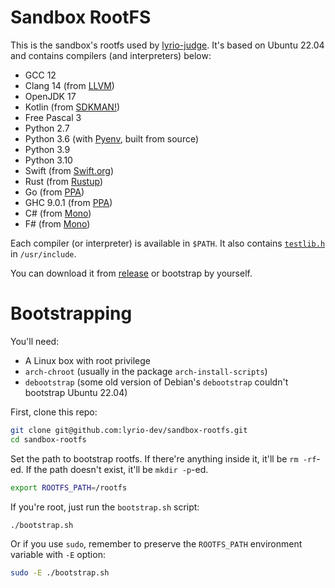 # Sandbox RootFS
This is the sandbox's rootfs used by [lyrio-judge](https://github.com/lyrio-dev/judge). It's based on Ubuntu 22.04 and contains compilers (and interpreters) below:

* GCC 12
* Clang 14 (from [LLVM](https://apt.llvm.org/))
* OpenJDK 17
* Kotlin (from [SDKMAN!](https://kotlinlang.org/docs/tutorials/command-line.html))
* Free Pascal 3
* Python 2.7
* Python 3.6 (with [Pyenv](https://github.com/pyenv/pyenv), built from source)
* Python 3.9
* Python 3.10
* Swift (from [Swift.org](https://swift.org/))
* Rust (from [Rustup](https://rustup.rs/))
* Go (from [PPA](https://launchpad.net/~longsleep/+archive/ubuntu/golang-backports))
* GHC 9.0.1 (from [PPA](https://launchpad.net/~hvr/+archive/ubuntu/ghc))
* C# (from [Mono](https://www.mono-project.com/download/stable/))
* F# (from [Mono](https://www.mono-project.com/download/stable/))

Each compiler (or interpreter) is available in `$PATH`. It also contains [`testlib.h`](https://github.com/MikeMirzayanov/testlib) in `/usr/include`.

You can download it from [release](https://github.com/lyrio-dev/sandbox-rootfs/releases) or bootstrap by yourself.

# Bootstrapping
You'll need:

* A Linux box with root privilege
* `arch-chroot` (usually in the package `arch-install-scripts`)
* `debootstrap` (some old version of Debian's `debootstrap` couldn't bootstrap Ubuntu 22.04)

First, clone this repo:

```bash
git clone git@github.com:lyrio-dev/sandbox-rootfs.git
cd sandbox-rootfs
```

Set the path to bootstrap rootfs. If there're anything inside it, it'll be `rm -rf`-ed. If the path doesn't exist, it'll be `mkdir -p`-ed.

```bash
export ROOTFS_PATH=/rootfs
```

If you're root, just run the `bootstrap.sh` script:

```bash
./bootstrap.sh
```

Or if you use `sudo`, remember to preserve the `ROOTFS_PATH` environment variable with `-E` option:

```bash
sudo -E ./bootstrap.sh
```
